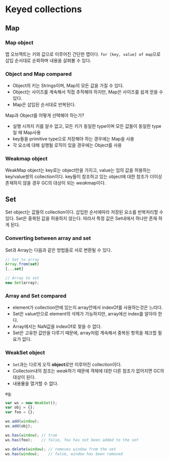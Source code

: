 # Keyed collections

## Map

### Map object
맵 오브젝트는 키와 값으로 이루어진 간단한 맵이다.
`for [key, value] of map`으로 삽입 순서대로 순회하며 내용을 살펴볼 수 있다.


### Object and Map compared

- Object의 키는 Strings이며, Map의 모든 값을 가질 수 있다.
- Object는 사이즈를 계속해서 직접 추적해야 하지만, Map은 사이즈를 쉽게 얻을 수 있다.
- Map은 삽입된 순서대로 반복된다.

Map과 Object를 어떻게 선택해야 하는가?
- 실행 시까지 키를 알수 없고, 모든 키가 동일한 type이며 모든 값들이 동일한 type일 때 Map사용
- key들을 primitive type으로 저장해야 하는 경우에는 Map을 사용
- 각 요소에 대해 실행될 로직이 있을 경우에는 Object를 사용

### Weakmap object
WeakMap object는 key로는 object만을 가지고, value는 임의 값을 허용하는 key/value쌍의 collection이다.
key들이 참조하고 있는 object에 대한 참조가 더이상 존재하지 않을 경우 GC의 대상이 되는 *weak*map이다. 


## Set
Set object는 값들의 collection이다. 삽입한 순서에따라 저장된 요소를 반복처리할 수 있다. Set은 중복된 값을 허용하지 않는다. 따라서 특정 값은 Set내에서 하나만 존재 하게 된다. 

### Converting between array and set
Set과 Array는 다음과 같은 방법들로 서로 변환될 수 있다.

```JavaScript
// Set to array
Array.from(set)
[...set]

// Array to set
new Set(array);
```

### Array and Set compared
- element가 collection안에 있는지 array안에서 indexOf를 사용하는것은 느리다.
- Set은 value만으로 element의 삭제가 가능하지만, array에선 index를 알아야 한다.
- Array에서는 NaN값을 indexOf로 찾을 수 없다.
- Set은 고유한 값만을 다루기 때문에, array처럼 계속해서 중복된 항목을 체크할 필요가 없다.

### WeakSet object
- `Set`과는 다르게 오직 **object**로만 이루어진 collection이다.
- Collectoin내의 참조는 *weak*하기 때문에 객체에 대한 다른 참조가 없어지면 GC의 대상이 된다.
- 내용뮬을 열거할 수 없다.

eg.
```JavaScript
var ws = new WeakSet();
var obj = {};
var foo = {};

ws.add(window);
ws.add(obj);

ws.has(window); // true
ws.has(foo);    // false, foo has not been added to the set

ws.delete(window); // removes window from the set
ws.has(window);    // false, window has been removed
```
